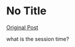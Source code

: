 # No Title

[Original Post](https://discourse.onlinedegree.iitm.ac.in/t/164277/118)

<p>what is  the session time?</p>